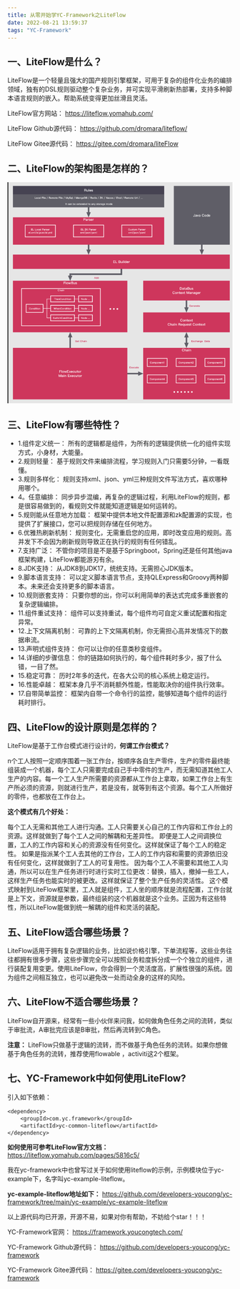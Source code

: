 ```yaml
---
title: 从零开始学YC-Framework之LiteFlow
date: 2022-08-21 13:59:37
tags: "YC-Framework"
---
```


## 一、LiteFlow是什么？
LiteFlow是一个轻量且强大的国产规则引擎框架，可用于复杂的组件化业务的编排领域，独有的DSL规则驱动整个复杂业务，并可实现平滑刷新热部署，支持多种脚本语言规则的嵌入。帮助系统变得更加丝滑且灵活。

<!--more-->

LiteFlow官方网站：
https://liteflow.yomahub.com/

LiteFlow Github源代码：
https://github.com/dromara/liteflow/

LiteFlow Gitee源代码：
https://gitee.com/dromara/liteFlow

## 二、LiteFlow的架构图是怎样的？
![架构图](从零开始学YC-Framework之LiteFlow/01.png)

## 三、LiteFlow有哪些特性？
- 1.组件定义统一： 所有的逻辑都是组件，为所有的逻辑提供统一化的组件实现方式，小身材，大能量。
- 2.规则轻量： 基于规则文件来编排流程，学习规则入门只需要5分钟，一看既懂。
- 3.规则多样化： 规则支持xml、json、yml三种规则文件写法方式，喜欢哪种用哪个。
- 4。任意编排： 同步异步混编，再复杂的逻辑过程，利用LiteFlow的规则，都是很容易做到的，看规则文件就能知道逻辑是如何运转的。
- 5.规则能从任意地方加载： 框架中提供本地文件配置源和zk配置源的实现，也提供了扩展接口，您可以把规则存储在任何地方。
- 6.优雅热刷新机制： 规则变化，无需重启您的应用，即时改变应用的规则。高并发下不会因为刷新规则导致正在执行的规则有任何错乱。
- 7.支持广泛： 不管你的项目是不是基于Springboot，Spring还是任何其他java框架构建，LiteFlow都能游刃有余。
- 8.JDK支持： 从JDK8到JDK17，统统支持。无需担心JDK版本。
- 9.脚本语言支持： 可以定义脚本语言节点，支持QLExpress和Groovy两种脚本。未来还会支持更多的脚本语言。
- 10.规则嵌套支持： 只要你想的出，你可以利用简单的表达式完成多重嵌套的复杂逻辑编排。
- 11.组件重试支持： 组件可以支持重试，每个组件均可自定义重试配置和指定异常。
- 12.上下文隔离机制： 可靠的上下文隔离机制，你无需担心高并发情况下的数据串流。
- 13.声明式组件支持： 你可以让你的任意类秒变组件。
- 14.详细的步骤信息： 你的链路如何执行的，每个组件耗时多少，报了什么错，一目了然。
- 15.稳定可靠： 历时2年多的迭代，在各大公司的核心系统上稳定运行。
- 16.性能卓越： 框架本身几乎不消耗额外性能，性能取决你的组件执行效率。
- 17.自带简单监控： 框架内自带一个命令行的监控，能够知道每个组件的运行耗时排行。

## 四、LiteFlow的设计原则是怎样的？
LiteFlow是基于工作台模式进行设计的，**何谓工作台模式？**

n个工人按照一定顺序围着一张工作台，按顺序各自生产零件，生产的零件最终能组装成一个机器，每个工人只需要完成自己手中零件的生产，而无需知道其他工人生产的内容。每一个工人生产所需要的资源都从工作台上拿取，如果工作台上有生产所必须的资源，则就进行生产，若是没有，就等到有这个资源。每个工人所做好的零件，也都放在工作台上。

**这个模式有几个好处：**

每个工人无需和其他工人进行沟通。工人只需要关心自己的工作内容和工作台上的资源。这样就做到了每个工人之间的解耦和无差异性。
即便是工人之间调换位置，工人的工作内容和关心的资源没有任何变化。这样就保证了每个工人的稳定性。
如果是指派某个工人去其他的工作台，工人的工作内容和需要的资源依旧没有任何变化，这样就做到了工人的可复用性。
因为每个工人不需要和其他工人沟通，所以可以在生产任务进行时进行实时工位更改：替换，插入，撤掉一些工人，这样生产任务也能实时的被更改。这样就保证了整个生产任务的灵活性。
这个模式映射到LiteFlow框架里，工人就是组件，工人坐的顺序就是流程配置，工作台就是上下文，资源就是参数，最终组装的这个机器就是这个业务。正因为有这些特性，所以LiteFlow能做到统一解耦的组件和灵活的装配。

## 五、LiteFlow适合哪些场景？
LiteFlow适用于拥有复杂逻辑的业务，比如说价格引擎，下单流程等，这些业务往往都拥有很多步骤，这些步骤完全可以按照业务粒度拆分成一个个独立的组件，进行装配复用变更。使用LiteFlow，你会得到一个灵活度高，扩展性很强的系统。因为组件之间相互独立，也可以避免改一处而动全身的这样的风险。

## 六、LiteFlow不适合哪些场景？
LiteFlow自开源来，经常有一些小伙伴来问我，如何做角色任务之间的流转，类似于审批流，A审批完应该是B审批，然后再流转到C角色。

**注意：**
LiteFlow只做基于逻辑的流转，而不做基于角色任务的流转。如果你想做基于角色任务的流转，推荐使用flowable ，activiti这2个框架。

## 七、YC-Framework中如何使用LiteFlow?

引入如下依赖：
```
<dependency>
    <groupId>com.yc.framework</groupId>
    <artifactId>yc-common-liteflow</artifactId>
</dependency>

```

**如何使用可参考LiteFlow官方文档：**
https://liteflow.yomahub.com/pages/5816c5/

我在yc-framework中也曾写过关于如何使用liteflow的示例，示例模块位于yc-example下，名字叫yc-example-liteflow。

**yc-example-liteflow地址如下：**
https://github.com/developers-youcong/yc-framework/tree/main/yc-example/yc-example-liteflow

以上源代码均已开源，开源不易，如果对你有帮助，不妨给个star！！！

YC-Framework官网：
https://framework.youcongtech.com/

YC-Framework Github源代码：
https://github.com/developers-youcong/yc-framework

YC-Framework Gitee源代码：
https://gitee.com/developers-youcong/yc-framework